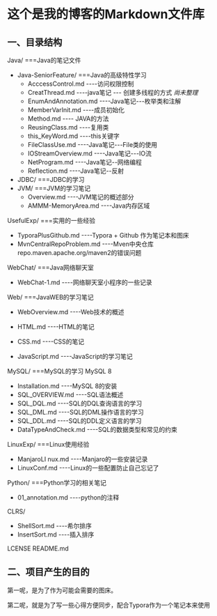 # 这个是我的博客的Markdown文件库
 ## 一、目录结构

Java/                               	    ===Java的笔记文件

+ Java-SeniorFeature/      ===Java的高级特性学习
  + AcccessControl.md             ----访问权限控制
  + CreatThread.md                  ----java笔记 --- 创建多线程的方式      *尚未整理*
  + EnumAndAnnotation.md   ----Java笔记---枚举类和注解
  + MemberVarInit.md              ----成员初始化
  + Method.md                           ---- JAVA的方法
  + ReusingClass.md                  ----复用类
  + this_KeyWord.md                 ----this关键字
  + FileClassUse.md                   ----Java笔记---File类的使用
  + IOStreamOverview.md        ----Java笔记---IO流
  + NetProgram.md                    ----Java笔记--网络编程
  + Reflection.md                        ----Java笔记--反射
+ JDBC/                               ===JDBC的学习
+ JVM/                                 ===JVM的学习笔记
  + Overview.md                         ----JVM笔记的概述部分
  + AMMM-MemoryArea.md    ----Java内存区域

UsefulExp/                ===实用的一些经验

+ TyporaPlusGithub.md          ----Typora + Github 作为笔记本和图床
+ MvnCentralRepoProblem.md   ----Mven中央仓库repo.maven.apache.org/maven2的错误问题

WebChat/               ===Java网络聊天室

+ WebChat-1.md                       ----网络聊天室小程序的一些记录

Web/	                   ===JavaWEB的学习笔记 

+ WebOverview.md                  ----Web技术的概述

+ HTML.md                                ----HTML的笔记

+ CSS.md                                    ----CSS的笔记

+ JavaScript.md                         ----JavaScript的学习笔记

MySQL/                  ===MySQL的学习  MySQL 8

+ Installation.md                       ----MySQL 8的安装
+ SQL_OVERVIEW.md               ----SQL语法概述
+ SQL_DQL.md                          ----SQL的DQL查询语言的学习
+ SQL_DML.md                          ----SQL的DML操作语言的学习
+ SQL_DDL.md                           ----SQL的DDL定义语言的学习
+ DataTypeAndCheck.md        ----SQL的数据类型和常见的约束

LinuxExp/              ===Linux使用经验

+ ManjaroLI nux.md                  ----Manjaro的一些安装记录
+ LinuxConf.md                         ----Linux的一些配置防止自己忘记了

Python/                 ===Python学习的相关笔记

+ 01_annotation.md                 ----python的注释

CLRS/

+ ShellSort.md                           ----希尔排序
+ InsertSort.md                         ----插入排序

LCENSE
README.md

## 二、项目产生的目的

第一呢，是为了作为可能会需要的图床。

第二呢，就是为了写一些心得方便同步，配合Typora作为一个笔记本来使用

  